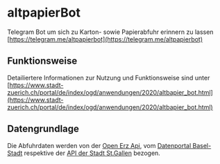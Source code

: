 # altpapierBot
Telegram Bot um sich zu Karton- sowie Papierabfuhr erinnern zu lassen
[https://telegram.me/altpapierbot](https://telegram.me/altpapierbot)

## Funktionsweise
Detailiertere Informationen zur Nutzung und Funktionsweise sind unter [https://www.stadt-zuerich.ch/portal/de/index/ogd/anwendungen/2020/altbapier_bot.html](https://www.stadt-zuerich.ch/portal/de/index/ogd/anwendungen/2020/altbapier_bot.html)

## Datengrundlage
Die Abfuhrdaten werden von der [Open Erz Api](https://www.stadt-zuerich.ch/portal/de/index/ogd/anwendungen/2019/open_erz_api.html), vom [Datenportal Basel-Stadt](https://data.bs.ch/) respektive der [API der Stadt St.Gallen](https://daten.stadt.sg.ch/api/v1/console/datasets/1.0/search/) bezogen.
